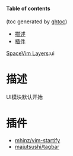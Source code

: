 #### Table of contents
(toc generated by [ghtoc](https://github.com/sk1418/ghtoc))
- [描述](#描述)
- [插件](#插件)


[SpaceVim Layers](../layers.md):ui

# 描述

UI模块默认开始

# 插件

* [mhinz/vim-startify](https://github.com/mhinz/vim-startify)
* [majutsushi/tagbar](https://github.com/majutsushi/tagbar)



